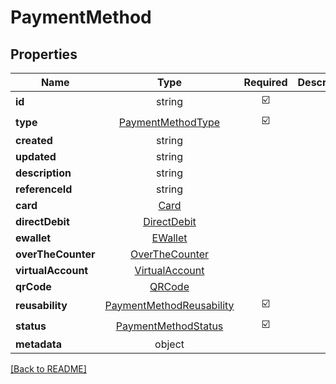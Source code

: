 # PaymentMethod



## Properties

| Name | Type | Required | Description | Examples |
|------------|:-------------:|:-------------:|-------------|:-------------:|
| **id** | string | ☑️ |  | | |
**type** | [PaymentMethodType](PaymentMethodType.md) | ☑️ |  | | |
**created** | string |  |  | | |
**updated** | string |  |  | | |
**description** | string |  |  | | |
**referenceId** | string |  |  | | |
**card** | [Card](Card.md) |  |  | | |
**directDebit** | [DirectDebit](DirectDebit.md) |  |  | | |
**ewallet** | [EWallet](EWallet.md) |  |  | | |
**overTheCounter** | [OverTheCounter](OverTheCounter.md) |  |  | | |
**virtualAccount** | [VirtualAccount](VirtualAccount.md) |  |  | | |
**qrCode** | [QRCode](QRCode.md) |  |  | | |
**reusability** | [PaymentMethodReusability](PaymentMethodReusability.md) | ☑️ |  | | |
**status** | [PaymentMethodStatus](PaymentMethodStatus.md) | ☑️ |  | | |
**metadata** | object |  |  | | |



[[Back to README]](../../README.md)